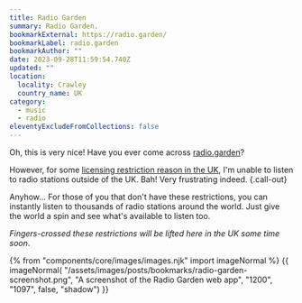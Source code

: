 ```yaml
---
title: Radio Garden
summary: Radio Garden.
bookmarkExternal: https://radio.garden/
bookmarkLabel: radio.garden
bookmarkAuthor: ""
date: 2023-09-28T11:59:54.740Z
updated: ""
location:
  locality: Crawley
  country_name: UK
category:
  - music
  - radio
eleventyExcludeFromCollections: false
---
```


Oh, this is very nice! Have you ever come across [radio.garden](https://radio.garden/)?

However, for some [licensing restriction reason in the UK](https://radio.garden/settings/uk-statement), I'm unable to listen to radio stations outside of the UK. Bah! Very frustrating indeed. {.call-out}

Anyhow... For those of you that don't have these restrictions, you can instantly listen to thousands of radio stations around the world. Just give the world a spin and see what's available to listen too.

*Fingers-crossed these restrictions will be lifted here in the UK some time soon*.

{% from "components/core/images/images.njk" import imageNormal %}
{{ imageNormal(
  "/assets/images/posts/bookmarks/radio-garden-screenshot.png",
  "A screenshot of the Radio Garden web app",
  "1200",
  "1097",
  false,
  "shadow")
}}
